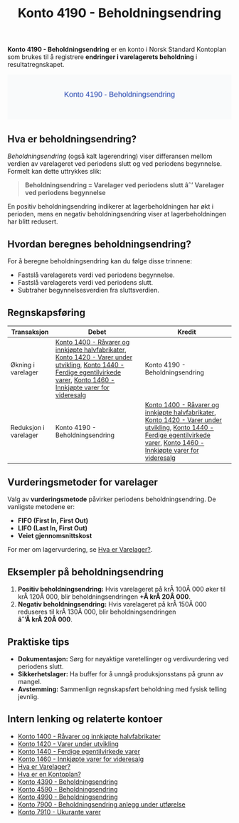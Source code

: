 ﻿---
title: "Konto 4190 - Beholdningsendring"
seoTitle: "4190-beholdningsendring"
meta_description: '**Konto 4190 - Beholdningsendring** er en konto i Norsk Standard Kontoplan som brukes til å registrere **endringer i varelagerets beholdning** i resultatregnsk...'
slug: 4190-beholdningsendring
type: blog
layout: pages/single
---

**Konto 4190 - Beholdningsendring** er en konto i Norsk Standard Kontoplan som brukes til å registrere **endringer i varelagerets beholdning** i resultatregnskapet.

![Illustrasjon av konto 4190 Beholdningsendring](4190-beholdningsendring-image.svg)

## Hva er beholdningsendring?

*Beholdningsendring* (også kalt lagerendring) viser differansen mellom verdien av varelageret ved periodens slutt og ved periodens begynnelse. Formelt kan dette uttrykkes slik:

> **Beholdningsendring = Varelager ved periodens slutt âˆ’ Varelager ved periodens begynnelse**

En positiv beholdningsendring indikerer at lagerbeholdningen har økt i perioden, mens en negativ beholdningsendring viser at lagerbeholdningen har blitt redusert.

## Hvordan beregnes beholdningsendring?

For å beregne beholdningsendring kan du følge disse trinnene:

* Fastslå varelagerets verdi ved periodens begynnelse.
* Fastslå varelagerets verdi ved periodens slutt.
* Subtraher begynnelsesverdien fra sluttsverdien.

## Regnskapsføring

| Transaksjon           | Debet                                                                                                                                                                                           | Kredit                            |
|-----------------------|-------------------------------------------------------------------------------------------------------------------------------------------------------------------------------------------------|-----------------------------------|
| Økning i varelager    | [Konto 1400 - Råvarer og innkjøpte halvfabrikater](/blogs/kontoplan/1400-raavarer-og-innkjopte-halvfabrikater "Konto 1400 - Råvarer og innkjøpte halvfabrikater"), [Konto 1420 - Varer under utvikling](/blogs/kontoplan/1420-varer-under-utvikling "Konto 1420 - Varer under utvikling"), [Konto 1440 - Ferdige egentilvirkede varer](/blogs/kontoplan/1440-ferdige-egentilvirkede-varer "Konto 1440 - Ferdige egentilvirkede varer"), [Konto 1460 - Innkjøpte varer for videresalg](/blogs/kontoplan/1460-innkjopte-varer-for-videresalg "Konto 1460 - Innkjøpte varer for videresalg") | Konto 4190 - Beholdningsendring |
| Reduksjon i varelager | Konto 4190 - Beholdningsendring                                                                                                                                                                 | [Konto 1400 - Råvarer og innkjøpte halvfabrikater](/blogs/kontoplan/1400-raavarer-og-innkjopte-halvfabrikater "Konto 1400 - Råvarer og innkjøpte halvfabrikater"), [Konto 1420 - Varer under utvikling](/blogs/kontoplan/1420-varer-under-utvikling "Konto 1420 - Varer under utvikling"), [Konto 1440 - Ferdige egentilvirkede varer](/blogs/kontoplan/1440-ferdige-egentilvirkede-varer "Konto 1440 - Ferdige egentilvirkede varer"), [Konto 1460 - Innkjøpte varer for videresalg](/blogs/kontoplan/1460-innkjopte-varer-for-videresalg "Konto 1460 - Innkjøpte varer for videresalg") |

## Vurderingsmetoder for varelager

Valg av **vurderingsmetode** påvirker periodens beholdningsendring. De vanligste metodene er:

* **FIFO (First In, First Out)**
* **LIFO (Last In, First Out)**
* **Veiet gjennomsnittskost**

For mer om lagervurdering, se [Hva er Varelager?](/blogs/regnskap/hva-er-varelager "Hva er Varelager? Komplett Guide til Lagerføring og Verdivurdering").

## Eksempler på beholdningsendring

1. **Positiv beholdningsendring:** Hvis varelageret på krÂ 100Â 000 øker til krÂ 120Â 000, blir beholdningsendringen **+Â krÂ 20Â 000**.
2. **Negativ beholdningsendring:** Hvis varelageret på krÂ 150Â 000 reduseres til krÂ 130Â 000, blir beholdningsendringen **âˆ’Â krÂ 20Â 000**.

## Praktiske tips

* **Dokumentasjon:** Sørg for nøyaktige varetellinger og verdivurdering ved periodens slutt.
* **Sikkerhetslager:** Ha buffer for å unngå produksjonsstans på grunn av mangel.
* **Avstemming:** Sammenlign regnskapsført beholdning med fysisk telling jevnlig.

## Intern lenking og relaterte kontoer

* [Konto 1400 - Råvarer og innkjøpte halvfabrikater](/blogs/kontoplan/1400-raavarer-og-innkjopte-halvfabrikater "Konto 1400 - Råvarer og innkjøpte halvfabrikater")
* [Konto 1420 - Varer under utvikling](/blogs/kontoplan/1420-varer-under-utvikling "Konto 1420 - Varer under utvikling")
* [Konto 1440 - Ferdige egentilvirkede varer](/blogs/kontoplan/1440-ferdige-egentilvirkede-varer "Konto 1440 - Ferdige egentilvirkede varer")
* [Konto 1460 - Innkjøpte varer for videresalg](/blogs/kontoplan/1460-innkjopte-varer-for-videresalg "Konto 1460 - Innkjøpte varer for videresalg")
* [Hva er Varelager?](/blogs/regnskap/hva-er-varelager "Hva er Varelager? Komplett Guide til Lagerføring og Verdivurdering")
* [Hva er en Kontoplan?](/blogs/regnskap/hva-er-kontoplan "Hva er en Kontoplan? Komplett Guide til Kontoplaner i Norsk Regnskap")
* [Konto 4390 - Beholdningsendring](/blogs/kontoplan/4390-beholdningsendring "Konto 4390 - Beholdningsendring")
* [Konto 4590 - Beholdningsendring](/blogs/kontoplan/4590-beholdningsendring "Konto 4590 - Beholdningsendring")
* [Konto 4990 - Beholdningsendring](/blogs/kontoplan/4990-beholdningsendring "Konto 4990 - Beholdningsendring")
* [Konto 7900 - Beholdningsendring anlegg under utførelse](/blogs/kontoplan/7900-beholdningsendring-anlegg-under-utforelse "Konto 7900 - Beholdningsendring anlegg under utførelse")
* [Konto 7910 - Ukurante varer](/blogs/kontoplan/7910-ukurante-varer "Konto 7910 - Ukurante varer")






